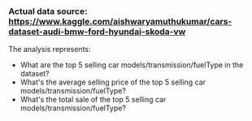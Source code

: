 ### Actual data source: https://www.kaggle.com/aishwaryamuthukumar/cars-dataset-audi-bmw-ford-hyundai-skoda-vw
The analysis represents:
- What are the top 5 selling car models/transmission/fuelType in the dataset?
- What's the average selling price of the top 5 selling car models/transmission/fuelType?
- What's the total sale of the top 5 selling car models/transmission/fuelType?
